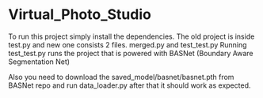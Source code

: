 # Virtual_Photo_Studio
To run this project simply install the dependencies. The old project is inside test.py and new one consists 2 files. merged.py and test_test.py
Running test_test.py runs the project that is powered with BASNet (Boundary Aware Segmentation Net)

Also you need to download the saved_model/basnet/basnet.pth from BASNet repo and run data_loader.py after that it should work as expected.
